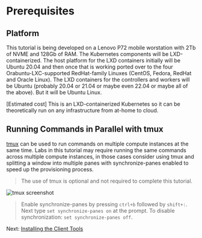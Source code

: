 # Prerequisites

## Platform

This tutorial is being developed on a Lenovo P72 mobile worstation with 2Tb of NVME and 128Gb of RAM.  The Kubernetes components will be LXD-containerized.  The host platform for the LXD containers initially will be Ubuntu 20.04 and then once that is working ported over to the four Orabuntu-LXC-supported RedHat-family Linuxes (CentOS, Fedora, RedHat and Oracle Linux).  The LXD containers for the controllers and workers will be Ubuntu (probably 20.04 or 21.04 or maybe even 22.04 or maybe all of the above).  But it will be Ubuntu Linux.

[Estimated cost] This is an LXD-containerized Kubernetes so it can be theoretically run on any infrastructure from at-home to cloud.

## Running Commands in Parallel with tmux

[tmux](https://github.com/tmux/tmux/wiki) can be used to run commands on multiple compute instances at the same time. Labs in this tutorial may require running the same commands across multiple compute instances, in those cases consider using tmux and splitting a window into multiple panes with synchronize-panes enabled to speed up the provisioning process.

> The use of tmux is optional and not required to complete this tutorial.

![tmux screenshot](images/tmux-screenshot.png)

> Enable synchronize-panes by pressing `ctrl+b` followed by `shift+:`. Next type `set synchronize-panes on` at the prompt. To disable synchronization: `set synchronize-panes off`.

Next: [Installing the Client Tools](02-client-tools.md)
